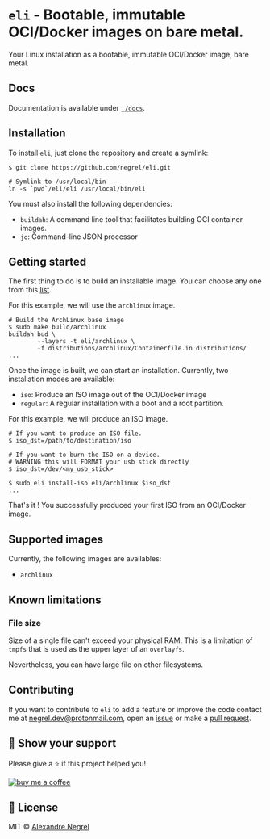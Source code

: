 # `eli` - Bootable, immutable OCI/Docker images on bare metal.

Your Linux installation as a bootable, immutable OCI/Docker image, bare metal.

## Docs

Documentation is available under [`./docs`](./docs/README.md).

## Installation

To install `eli`, just clone the repository and create a symlink:

```shell
$ git clone https://github.com/negrel/eli.git

# Symlink to /usr/local/bin
ln -s `pwd`/eli/eli /usr/local/bin/eli
```

You must also install the following dependencies:

- `buildah`: A command line tool that facilitates building OCI container images.
- `jq`: Command-line JSON processor

## Getting started

The first thing to do is to build an installable image. You can choose any one
from this [list](#supported-images).

For this example, we will use the `archlinux` image.

```shell
# Build the ArchLinux base image
$ sudo make build/archlinux
buildah bud \
        --layers -t eli/archlinux \
        -f distributions/archlinux/Containerfile.in distributions/
...
```

Once the image is built, we can start an installation. Currently, two
installation modes are available:

- `iso`: Produce an ISO image out of the OCI/Docker image
- `regular`: A regular installation with a boot and a root partition.

For this example, we will produce an ISO image.

```shell
# If you want to produce an ISO file.
$ iso_dst=/path/to/destination/iso

# If you want to burn the ISO on a device.
# WARNING this will FORMAT your usb stick directly
$ iso_dst=/dev/<my_usb_stick>

$ sudo eli install-iso eli/archlinux $iso_dst
...
```

That's it ! You successfully produced your first ISO from an OCI/Docker image.

## Supported images

Currently, the following images are availables:

- `archlinux`

## Known limitations

### File size

Size of a single file can't exceed your physical RAM. This is a limitation of
`tmpfs` that is used as the upper layer of an `overlayfs`.

Nevertheless, you can have large file on other filesystems.

## Contributing

If you want to contribute to `eli` to add a feature or improve the code contact
me at [negrel.dev@protonmail.com](mailto:negrel.dev@protonmail.com), open an
[issue](https://github.com/negrel/eli/issues) or make a
[pull request](https://github.com/negrel/eli/pulls).

## :stars: Show your support

Please give a :star: if this project helped you!

[![buy me a coffee](https://uc80e5ba3058c2d15b2a77972a8b.previews.dropboxusercontent.com/p/thumb/ABkAj4l5EiWEUsvoBF2gg6RQnKie-CpWLAeL6Wm8qcba1dGkkFusA7JSInK0VyAB2YDh4nA8ggslHKgAC1QMn12RA6tg0crts3S_meF6xfKl2Wj9KOCGFMvNOiYEgN5SJLG57IkpHtzqMdBKgzPvstEWq199H-IO2XNMox--bf5c24JMJXv2giJZ5WSgMbs6xq1Ky99FCGLKQK3VRKMtBUOfib_4mw7r7skHpX5Ozqr0YmA4jl8dj2J_4EPyB0XmgjOmyQRYJkllhohsBsL5JNYZ_G_2NV84BloNW4nuk2-Tk4Dk9xDbHgDKs8aw_a7lKp20U06i47SE5RoIaR-0mZc2AOXsIGhZLRk3fPrlsE7CBySn4nn03nSGRat5vHc61jE/p.png)](https://www.buymeacoffee.com/negrel)

## :scroll: License

MIT © [Alexandre Negrel](https://www.negrel.dev/)
